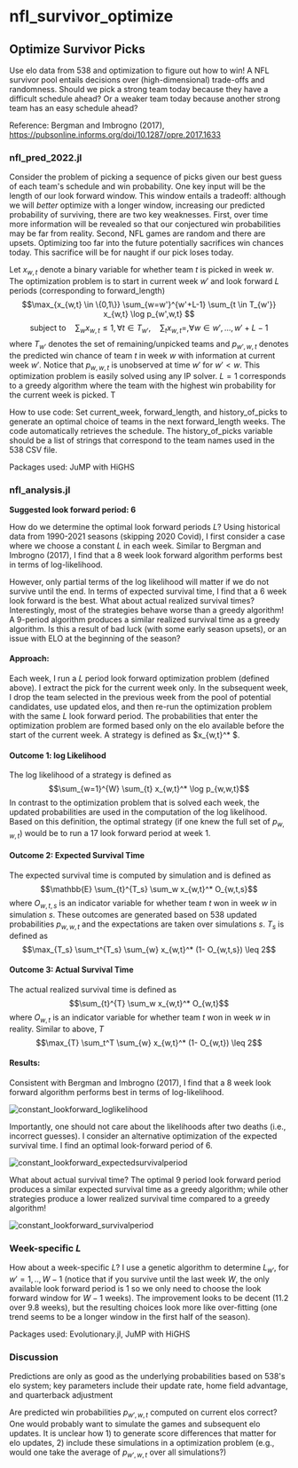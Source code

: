 # nfl_survivor_optimize

## Optimize Survivor Picks

Use elo data from 538 and optimization to figure out how to win! A NFL survivor pool entails decisions over (high-dimensional) trade-offs and randomness. Should we pick a strong team today because they have a difficult schedule ahead? Or a weaker team today because another strong team has an easy schedule ahead?

Reference: Bergman and Imbrogno (2017), https://pubsonline.informs.org/doi/10.1287/opre.2017.1633

### nfl_pred_2022.jl
Consider the problem of picking a sequence of picks given our best guess of each team's schedule and win probability. One key input will be the length of our look forward window. This window entails a tradeoff: although we will _better_ optimize with a longer window, increasing our predicted probability of surviving, there are two key weaknesses. First, over time more information will be revealed so that our conjectured win probabilities may be far from reality. Second, NFL games are random and there are upsets. Optimizing too far into the future potentially sacrifices win chances today. This sacrifice will be for naught if our pick loses today.

Let $x_{w,t}$ denote a binary variable for whether team $t$ is picked in week $w$. The optimization problem is to start in current week $w'$ and look forward $L$ periods (corresponding to forward_length)
$$\max_{x_{w,t} \in \{0,1\}} \sum_{w=w'}^{w'+L-1} \sum_{t \in T_{w'}} x_{w,t} \log p_{w',w,t} $$
$$\text{subject to} \quad \sum_{w} x_{w,t} \leq 1, \forall t \in T_{w'}, \quad  \sum_{t} x_{w,t} = ,  \forall w \in w',...,w'+L-1$$
where $T_{w'}$ denotes the set of remaining/unpicked teams and $p_{w',w,t}$ denotes the predicted win chance of team $t$ in week $w$ with information at current week $w'$. Notice that $p_{w,w,t}$ is unobserved at time $w'$ for $w' < w$. This optimization problem is easily solved using any IP solver. $L=1$ corresponds to a greedy algorithm where the team with the highest win probability for the current week is picked. T

How to use code: Set current_week, forward_length, and history_of_picks to generate an optimal choice of teams in the next forward_length weeks. The code automatically retrieves the schedule. The history_of_picks variable should be a list of strings that correspond to the team names used in the 538 CSV file.

Packages used: JuMP with HiGHS

### nfl_analysis.jl
**Suggested look forward period: 6**

How do we determine the optimal look forward periods $L$? Using historical data from 1990-2021 seasons (skipping 2020 Covid), I first consider a case where we choose a constant $L$ in each week. Similar to Bergman and Imbrogno (2017), I find that a 8 week look forward algorithm performs best in terms of log-likelihood. 

However, only partial terms of the log likelihood will matter if we do not survive until the end. In terms of expected survival time, I find that a 6 week look forward is the best. What about actual realized survival times? Interestingly, most of the strategies behave worse than a greedy algorithm! A 9-period algorithm produces a similar realized survival time as a greedy algorithm. Is this a result of bad luck (with some early season upsets), or an issue with ELO at the beginning of the season?

#### Approach: ####
Each week, I run a $L$ period look forward optimization problem (defined above). I  extract the pick for the current week only. In the subsequent week, I drop the team selected in the previous week from the pool of potential candidates, use updated elos, and then re-run the optimization problem with the same $L$ look forward period. The probabilities that enter the optimization problem are formed based only on the elo available before the start of the current week. A strategy is defined as $x_{w,t}^* $.

#### Outcome 1: log Likelihood #### 
The log likelihood of a strategy is defined as
$$\sum_{w=1}^{W} \sum_{t} x_{w,t}^* \log p_{w,w,t}$$ 
In contrast to the optimization problem that is solved each week, the updated probabilities are used in the computation of the log likelihood. Based on this definition, the optimal strategy (if one knew the full set of $p_{w,w,t}$) would be to run a 17 look forward period at week 1.

#### Outcome 2: Expected Survival Time #### 
The expected survival time is computed by simulation and is defined as
$$\mathbb{E} \sum_{t}^{T_s}  \sum_w x_{w,t}^* O_{w,t,s}$$ 
where $O_{w,t,s}$ is an indicator variable for whether team $t$ won in week $w$ in simulation $s$. These outcomes are generated based on 538 updated probabilities $p_{w,w,t}$ and the expectations are taken over simulations $s$. $T_s$ is defined as
$$\max_{T_s} \sum_t^{T_s} \sum_{w} x_{w,t}^* (1- O_{w,t,s}) \leq 2$$ 

#### Outcome 3: Actual Survival Time #### 
The actual realized survival time is defined as
$$\sum_{t}^{T} \sum_w x_{w,t}^* O_{w,t}$$ 
where $O_{w,t}$ is an indicator variable for whether team $t$ won in week $w$ in reality. Similar to above, $T$ 
$$\max_{T} \sum_t^T \sum_{w} x_{w,t}^* (1- O_{w,t}) \leq 2$$ 


#### Results: ####
Consistent with Bergman and Imbrogno (2017), I find that a 8 week look forward algorithm performs best in terms of log-likelihood. 

![constant_lookforward_loglikelihood](https://user-images.githubusercontent.com/57815640/189217027-1c3f2fb9-6dbd-4c26-a0fd-8513fd1d6186.png)

Importantly, one should not care about the likelihoods after two deaths (i.e., incorrect guesses). I consider an alternative optimization of the expected survival time. I find an optimal look-forward period of 6.

![constant_lookforward_expectedsurvivalperiod](https://user-images.githubusercontent.com/57815640/189270574-10d57818-e69e-4b34-b90c-f772888e15f1.png)

What about actual survival time? The optimal 9 period look forward period produces a similar expected survival time as a greedy algorithm; while other strategies produce a lower realized survival time compared to a greedy algorithm!

![constant_lookforward_survivalperiod](https://user-images.githubusercontent.com/57815640/189229633-01012861-b658-4510-9ea0-50ab55a830cc.png)

### Week-specific $L$
How about a week-specific $L$? I use a genetic algorithm to determine $L_{w'}$, for $w'=1,..,W-1$ (notice that if you survive until the last week $W$, the only available look forward period is 1 so we only need to choose the look forward window for $W-1$ weeks). The improvement looks to be decent (11.2 over 9.8 weeks), but the resulting choices look more like over-fitting (one trend seems to be a longer window in the first half of the season).

Packages used: Evolutionary.jl, JuMP with HiGHS

### Discussion
Predictions are only as good as the underlying probabilities based on 538's elo system; key parameters include their update rate, home field advantage, and quarterback adjustment

Are predicted win probabilities $p_{w',w,t}$ computed on current elos correct? One would probably want to simulate the games and subsequent elo updates. It is unclear how 1) to generate score differences that matter for elo updates, 2) include these simulations in a optimization problem (e.g., would one take the average of $p_{w',w,t}$ over all simulations?)

